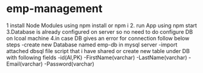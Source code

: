 # emp-management
1 install Node Modules using
    npm install or npm i
2. run App using 
    npm start
3.Database is already configured on server so no need to do configure DB on lcoal machine
4.in case DB gives an error for connection follow below steps
    -create new Database named emp-db in mysql server
    -import attached dbsql file script that i have shared or create new table under DB with following fields
        -id(AI,PK)
        -FirstName(varchar)
        -LastName(varchar)
        -Email(varchar)
        -Password(varchar)
